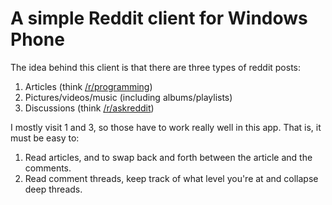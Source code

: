 # A simple Reddit client for Windows Phone

The idea behind this client is that there are three
types of reddit posts:

1. Articles (think [/r/programming](http://reddit.com/r/programming))
2. Pictures/videos/music (including albums/playlists)
3. Discussions (think [/r/askreddit](http://reddit.com/r/askreddit))

I mostly visit 1 and 3, so those have to work really well in this app.
That is, it must be easy to:

1. Read articles, and to swap back and forth between the article and the
   comments.
2. Read comment threads, keep track of what level you're at and collapse deep
   threads.
